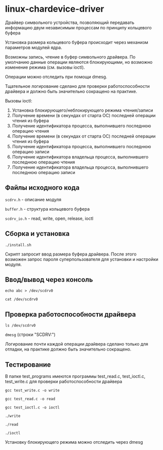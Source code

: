 # linux-chardevice-driver
Драйвер символьного устройства, позволяющий передавать информацию двум независимым процессам по принципу кольцевого буфера

Установка размера кольцевого буфера происходит через механизм параметров модулей ядра.

Возможны запись, чтение в буфер символьного драйвера. По умолчанию данные операции являются блокирующими, но возможно изменение режима (см. вызовы ioctl).

Операции можно отследить при помощи dmesg. 

Тщательное логирование сделано для проверки работоспособности драйвера и должно быть значительно сокращено на практике.

Вызовы ioctl:
1. Установка блокирующего/неблокирующего режима чтения/записи
2. Получение времени (в секундах от старта ОС) последней операции чтения из буфера
3. Получение идентификатора процесса, выполнившего последнюю операцию чтения
4. Получение времени (в секундах от старта ОС) последней операции чтения из буфера
5. Получение идентификатора процесса, выполнившего последнюю операцию записи
6. Получение идентификатора владельца процесса, выполнившего последнюю операцию чтения
7. Получение идентификатора владельца процесса, выполнившего последнюю операцию записи

## Файлы исходного кода
`scdrv.h` - описание модуля

`buffer.h` - структура кольцевого буфера

`scdrv_io.h` - read, write, open, release, ioctl

## Сборка и установка
`./install.sh`

Скрипт запросит ввод размера буфера драйвера. После этого возможен запрос пароля суперпользователя для установки и настройки модуля.

## Ввод/вывод через консоль

`echo abc > /dev/scdrv0`

`cat /dev/scdrv0`

## Проверка работоспособности драйвера
`ls /dev/scdrv0`

`dmesg` (строки "SCDRV:") 

Логирование почти каждой операции драйвера сделано только для отладки, на практике должно быть значительно сокращено.

## Тестирование
В папке test_programs имеются программы test_read.c, test_ioctl.c, test_write.c для проверки работоспособности драйвера

`gcc test_write.c -o write`

`gcc test_read.c -o read`

`gcc test_ioctl.c -o ioctl`

`./write`

`./read`

`./ioctl`


Установку блокирующего режима можно отследить через dmesg
